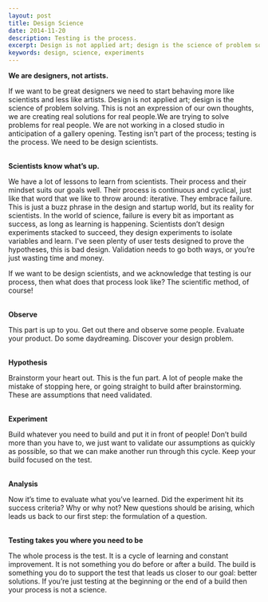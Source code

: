 ```yaml
---
layout: post
title: Design Science
date: 2014-11-20
description: Testing is the process.
excerpt: Design is not applied art; design is the science of problem solving.
keywords: design, science, experiments
---
```


**We are designers, not artists.**

If we want to be great designers we need to start behaving more like scientists and less like artists. Design is not applied art; design is the science of problem solving. This is not an expression of our own thoughts, we are creating real solutions for real people.We are trying to solve problems for real people. We are not working in a closed studio in anticipation of a gallery opening. Testing isn’t part of the process; testing is the process. We need to be design scientists.
</br>
</br>

**Scientists know what’s up.**

We have a lot of lessons to learn from scientists. Their process and their mindset suits our goals well. Their process is continuous and cyclical, just like that word that we like to throw around: iterative. They embrace failure. This is just a buzz phrase in the design and startup world, but its reality for scientists. In the world of science, failure is every bit as important as success, as long as learning is happening. Scientists don’t design experiments stacked to succeed, they design experiments to isolate variables and learn. I've seen plenty of user tests designed to prove the hypotheses, this is bad design. Validation needs to go both ways, or you’re just wasting time and money.

If we want to be design scientists, and we acknowledge that testing is our process, then what does that process look like? The scientific method, of course!
</br>
</br>

**Observe**

This part is up to you. Get out there and observe some people. Evaluate your product. Do some daydreaming. Discover your design problem.
</br>
</br>

**Hypothesis**

Brainstorm your heart out. This is the fun part. A lot of people make the mistake of stopping here, or going straight to build after brainstorming. These are assumptions that need validated.
</br>
</br>

**Experiment**

Build whatever you need to build and put it in front of people! Don’t build more than you have to, we just want to validate our assumptions as quickly as possible, so that we can make another run through this cycle. Keep your build focused on the test. 
</br>
</br>

**Analysis**

Now it’s time to evaluate what you’ve learned. Did the experiment hit its success criteria? Why or why not? New questions should be arising, which leads us back to our first step: the formulation of a question.
</br>
</br>

**Testing takes you where you need to be**

The whole process is the test. It is a cycle of learning and constant improvement. It is not something you do before or after a build. The build is something you do to support the test that leads us closer to our goal: better solutions. If you’re just testing at the beginning or the end of a build then your process is not a science. 